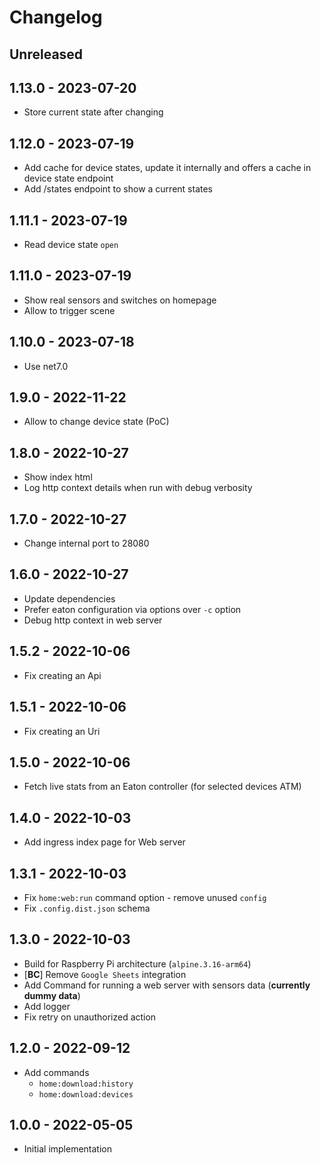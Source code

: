 # Changelog

<!-- There is always Unreleased section on the top. Subsections (Add, Changed, Fix, Removed) should be Add as needed. -->
## Unreleased

## 1.13.0 - 2023-07-20
- Store current state after changing

## 1.12.0 - 2023-07-19
- Add cache for device states, update it internally and offers a cache in device state endpoint
- Add /states endpoint to show a current states

## 1.11.1 - 2023-07-19
- Read device state `open`

## 1.11.0 - 2023-07-19
- Show real sensors and switches on homepage
- Allow to trigger scene

## 1.10.0 - 2023-07-18
- Use net7.0

## 1.9.0 - 2022-11-22
- Allow to change device state (PoC)

## 1.8.0 - 2022-10-27
- Show index html
- Log http context details when run with debug verbosity

## 1.7.0 - 2022-10-27
- Change internal port to 28080

## 1.6.0 - 2022-10-27
- Update dependencies
- Prefer eaton configuration via options over `-c` option
- Debug http context in web server

## 1.5.2 - 2022-10-06
- Fix creating an Api

## 1.5.1 - 2022-10-06
- Fix creating an Uri

## 1.5.0 - 2022-10-06
- Fetch live stats from an Eaton controller (for selected devices ATM)

## 1.4.0 - 2022-10-03
- Add ingress index page for Web server

## 1.3.1 - 2022-10-03
- Fix `home:web:run` command option - remove unused `config`
- Fix `.config.dist.json` schema

## 1.3.0 - 2022-10-03
- Build for Raspberry Pi architecture (`alpine.3.16-arm64`)
- [**BC**] Remove `Google Sheets` integration
- Add Command for running a web server with sensors data (**currently dummy data**)
- Add logger
- Fix retry on unauthorized action

## 1.2.0 - 2022-09-12
- Add commands
    - `home:download:history`
    - `home:download:devices`

## 1.0.0 - 2022-05-05
- Initial implementation
